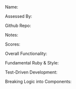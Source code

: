 Name:

Assessed By:

Github Repo:

Notes:


Scores:

Overall Functionality:

Fundamental Ruby & Style:

Test-Driven Development:

Breaking Logic into Components:

